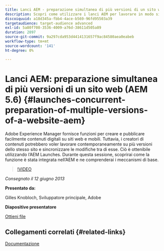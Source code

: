 ```yaml
---
title: Lanci AEM - preparazione simultanea di più versioni di un sito web (AEM 5.6)
description: Scopri come utilizzare i lanci AEM per lavorare in modo simultaneo su più versioni dello stesso sito e sincronizzare le modifiche tra di esse. Scopri come AEM Launches è stato integrato nell’AEM e i suoi meccanismi di base.
discoiquuid: a18d345a-fbb4-4ace-b569-96fd95503a39
targetaudience: target-audience advanced
exl-id: 5a80f708-3536-4009-a76d-38611d505a89
duration: 2897
source-git-commit: 9a297cda953d4414131657f9ac84580aea0eabeb
workflow-type: tm+mt
source-wordcount: '141'
ht-degree: 0%

---
```


# Lanci AEM: preparazione simultanea di più versioni di un sito web (AEM 5.6) {#launches-concurrent-preparation-of-multiple-versions-of-a-website-aem}

Adobe Experience Manager fornisce funzioni per creare e pubblicare facilmente contenuti digitali su siti web e mobili. Tuttavia, i creatori di contenuti potrebbero voler lavorare contemporaneamente su più versioni dello stesso sito e sincronizzare le modifiche tra di esse. Ciò è ottenibile utilizzando l’AEM Launches. Durante questa sessione, scoprirai come la funzione è stata integrata nell’AEM e ne comprenderai i meccanismi di base.

>[!VIDEO](https://video.tv.adobe.com/v/19579/?quality=9)

*Consegnato il 12 giugno 2013*

**Presentato da:**

Gilles Knobloch, Sviluppatore principale, Adobe

**Diapositive presentatore**

[Ottieni file](assets/2013-06-12-launches-cqgems.pdf)

## Collegamenti correlati {#related-links}

[Documentazione](https://docs.adobe.com/docs/en/cq/current/wcm/launches.html)

<!--
[Get back to the Overview](https://helpx.adobe.com/experience-manager/kt/eseminars/gems/aem-index.html)
-->
